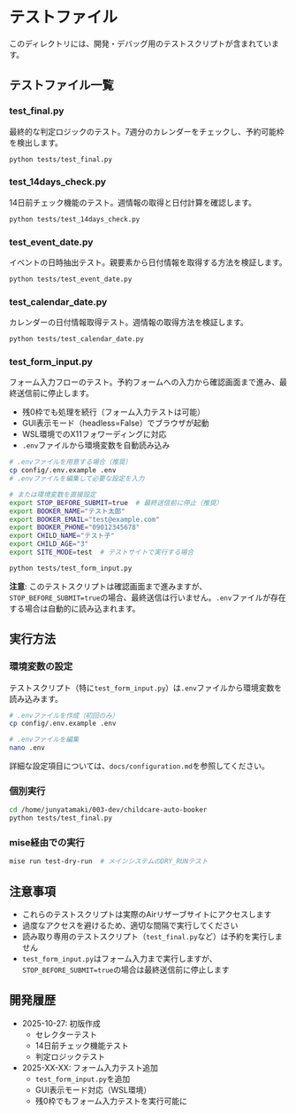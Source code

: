 # テストファイル

このディレクトリには、開発・デバッグ用のテストスクリプトが含まれています。

## テストファイル一覧

### test_final.py
最終的な判定ロジックのテスト。7週分のカレンダーをチェックし、予約可能枠を検出します。

```bash
python tests/test_final.py
```

### test_14days_check.py
14日前チェック機能のテスト。週情報の取得と日付計算を確認します。

```bash
python tests/test_14days_check.py
```

### test_event_date.py
イベントの日時抽出テスト。親要素から日付情報を取得する方法を検証します。

```bash
python tests/test_event_date.py
```

### test_calendar_date.py
カレンダーの日付情報取得テスト。週情報の取得方法を検証します。

```bash
python tests/test_calendar_date.py
```

### test_form_input.py
フォーム入力フローのテスト。予約フォームへの入力から確認画面まで進み、最終送信前に停止します。

- 残0枠でも処理を続行（フォーム入力テストは可能）
- GUI表示モード（headless=False）でブラウザが起動
- WSL環境でのX11フォワーディングに対応
- `.env`ファイルから環境変数を自動読み込み

```bash
# .envファイルを用意する場合（推奨）
cp config/.env.example .env
# .envファイルを編集して必要な設定を入力

# または環境変数を直接設定
export STOP_BEFORE_SUBMIT=true  # 最終送信前に停止（推奨）
export BOOKER_NAME="テスト太郎"
export BOOKER_EMAIL="test@example.com"
export BOOKER_PHONE="09012345678"
export CHILD_NAME="テスト子"
export CHILD_AGE="3"
export SITE_MODE=test  # テストサイトで実行する場合

python tests/test_form_input.py
```

**注意**: このテストスクリプトは確認画面まで進みますが、`STOP_BEFORE_SUBMIT=true`の場合、最終送信は行いません。`.env`ファイルが存在する場合は自動的に読み込まれます。

## 実行方法

### 環境変数の設定

テストスクリプト（特に`test_form_input.py`）は`.env`ファイルから環境変数を読み込みます。

```bash
# .envファイルを作成（初回のみ）
cp config/.env.example .env

# .envファイルを編集
nano .env
```

詳細な設定項目については、`docs/configuration.md`を参照してください。

### 個別実行

```bash
cd /home/junyatamaki/003-dev/childcare-auto-booker
python tests/test_final.py
```

### mise経由での実行

```bash
mise run test-dry-run  # メインシステムのDRY_RUNテスト
```

## 注意事項

- これらのテストスクリプトは実際のAirリザーブサイトにアクセスします
- 過度なアクセスを避けるため、適切な間隔で実行してください
- 読み取り専用のテストスクリプト（`test_final.py`など）は予約を実行しません
- `test_form_input.py`はフォーム入力まで実行しますが、`STOP_BEFORE_SUBMIT=true`の場合は最終送信前に停止します

## 開発履歴

- 2025-10-27: 初版作成
  - セレクターテスト
  - 14日前チェック機能テスト
  - 判定ロジックテスト
- 2025-XX-XX: フォーム入力テスト追加
  - `test_form_input.py`を追加
  - GUI表示モード対応（WSL環境）
  - 残0枠でもフォーム入力テストを実行可能に


